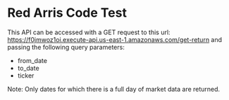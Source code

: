 # Red Arris Code Test

This API can be accessed with a GET request to this url: https://f0jmwoz1oi.execute-api.us-east-1.amazonaws.com/get-return and passing the following query parameters:

- from_date
- to_date
- ticker

Note: Only dates for which there is a full day of market data are returned.
